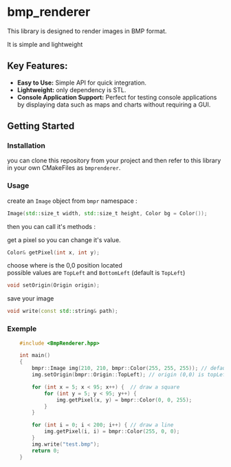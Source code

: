 # bmp_renderer

This library is designed to render images in BMP format.

It is simple and lightweight

## Key Features:
- **Easy to Use:** Simple API for quick integration.
- **Lightweight:** only dependency is STL.
- **Console Application Support:** Perfect for testing console applications by displaying data such as maps and charts without requiring a GUI.

## Getting Started

### Installation

you can clone this repository from your project and then refer to this library in your own CMakeFiles as `bmprenderer`.

### Usage

create an `Image` object from `bmpr` namespace :
```cpp
Image(std::size_t width, std::size_t height, Color bg = Color());
```

then you can call it's methods :

get a pixel so you can change it's value.
```cpp
Color& getPixel(int x, int y);
```

choose where is the 0,0 position located  
possible values are `TopLeft` and `BottomLeft` (default is `TopLeft`)
```cpp
void setOrigin(Origin origin);
```

save your image
```cpp
void write(const std::string& path);
```

### Exemple

```cpp
    #include <BmpRenderer.hpp>

    int main()
    {
        bmpr::Image img(210, 210, bmpr::Color(255, 255, 255)); // default white background
        img.setOrigin(bmpr::Origin::TopLeft); // origin (0,0) is topLeft

        for (int x = 5; x < 95; x++) {  // draw a square
            for (int y = 5; y < 95; y++) {
                img.getPixel(x, y) = bmpr::Color(0, 0, 255);
            }
        }

        for (int i = 0; i < 200; i++) { // draw a line
            img.getPixel(i, i) = bmpr::Color(255, 0, 0);
        }
        img.write("test.bmp");
        return 0;
    }
```